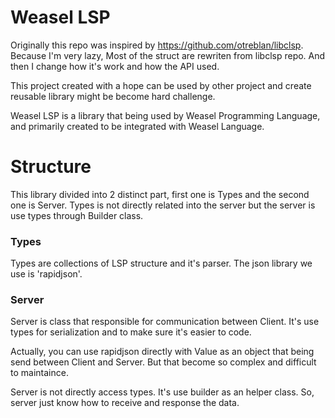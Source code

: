 # Weasel LSP

Originally this repo was inspired by https://github.com/otreblan/libclsp. Because I'm very lazy, Most of the struct are rewriten from libclsp repo. And then I change how it's work and how the API used.

This project created with a hope can be used by other project and create reusable library might be become hard challenge.

Weasel LSP is a library that being used by Weasel Programming Language, and primarily created to be integrated with Weasel Language.

# Structure

This library divided into 2 distinct part, first one is Types and the second one is Server. Types is not directly related into the server but the server is use types through Builder class.

### Types

Types are collections of LSP structure and it's parser. The json library we use is 'rapidjson'.

### Server

Server is class that responsible for communication between Client. It's use types for serialization and to make sure it's easier to code.

Actually, you can use rapidjson directly with Value as an object that being send between Client and Server. But that become so complex and difficult to maintaince.

Server is not directly access types. It's use builder as an helper class. So, server just know how to receive and response the data.
